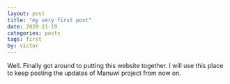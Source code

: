 ```yaml
---
layout: post
title: "my very first post"
date: 2020-11-19
categories: posts
tags: first
by: victor
---
```


Well. Finally got around to putting this website together. I will use this place to keep posting the updates of Manuwi project from now on.
